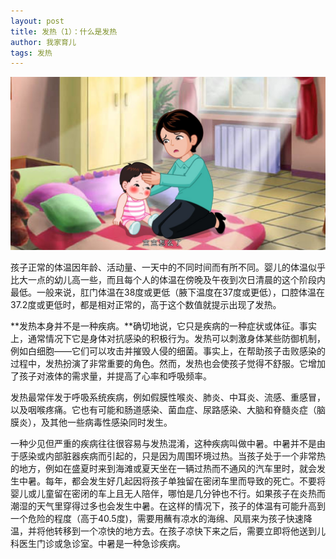 ```yaml
---
layout: post
title: 发热（1）：什么是发热
author: 我家育儿
tags: 发热
---
```

![什么是发热](images/w2.jpg)

孩子正常的体温因年龄、活动量、一天中的不同时间而有所不同。婴儿的体温似乎比大一点的幼儿高一些，而且每个人的体温在傍晚及午夜到次日清晨的这个阶段内最低。一般来说，肛门体温在38度或更低（腋下温度在37度或更低），口腔体温在37.2度或更低时，都是相对正常的，高于这个数值就提示出现了发热。

**发热本身并不是一种疾病。**确切地说，它只是疾病的一种症状或体征。事实上，通常情况下它是身体对抗感染的积极行为。发热可以刺激身体某些防御机制，例如白细胞——它们可以攻击并摧毁人侵的细菌。事实上，在帮助孩子击败感染的过程中，发热扮演了非常重要的角色。然而，发热也会使孩子觉得不舒服。它增加了孩子对液体的需求量，并提高了心率和呼吸频率。

发热最常伴发于呼吸系统疾病，例如假膜性喉炎、肺炎、中耳炎、流感、重感冒，以及咽喉疼痛。它也有可能和肠道感染、菌血症、尿路感染、大脑和脊髓炎症（脑膜炎），及其他一些病毒性感染同时发生。

一种少见但严重的疾病往往很容易与发热混淆，这种疾病叫做中暑。中暑并不是由于感染或内部脏器疾病而引起的，只是因为周围环境过热。当孩子处于一个非常热的地方，例如在盛夏时来到海滩或夏天坐在一辆过热而不通风的汽车里时，就会发生中暑。每年，都会发生好几起因将孩子单独留在密闭车里而导致的死亡。不要将婴儿或儿童留在密闭的车上且无人陪伴，哪怕是几分钟也不行。如果孩子在炎热而潮湿的天气里穿得过多也会发生中暑。在这样的情况下，孩子的体温有可能升高到一个危险的程度（高于40.5度)，需要用蘸有凉水的海绵、风扇来为孩子快速降温，并将他转移到一个凉快的地方去。在孩子凉快下来之后，需要立即将他送到儿科医生门诊或急诊室。中暑是一种急诊疾病。

